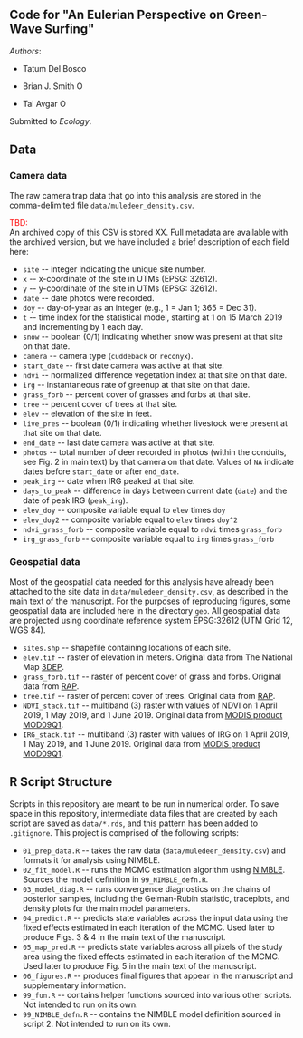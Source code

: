 ## Code for "An Eulerian Perspective on Green-Wave Surfing"

_Authors_:  

  * Tatum Del Bosco

  * Brian J. Smith <a itemprop="sameAs" content="https://orcid.org/0000-0002-0531-0492" href="https://orcid.org/0000-0002-0531-0492" target="orcid.widget" rel="me noopener noreferrer" style="vertical-align:top;"><img src="https://orcid.org/sites/default/files/images/orcid_16x16.png" alt="ORCID iD icon" style="width:1em;margin-right:.5em;"/></a>

  * Tal Avgar <a itemprop="sameAs" content="https://orcid.org/
0000-0002-8764-6976" href="https://orcid.org/
0000-0002-8764-6976" target="orcid.widget" rel="me noopener noreferrer" style="vertical-align:top;"><img src="https://orcid.org/sites/default/files/images/orcid_16x16.png" alt="ORCID iD icon" style="width:1em;margin-right:.5em;"/></a>

Submitted to *Ecology*.

## Data

### Camera data  

The raw camera trap data that go into this analysis are stored in the comma-delimited file `data/muledeer_density.csv`. <div style = 'color:red'>TBD: </div>An archived copy of this CSV is stored XX. Full metadata are available with the archived version, but we have included a brief description of each field here:  

  * `site` -- integer indicating the unique site number.
  * `x` -- x-coordinate of the site in UTMs (EPSG: 32612).
  * `y` -- y-coordinate of the site in UTMs (EPSG: 32612).
  * `date` -- date photos were recorded.
  * `doy` -- day-of-year as an integer (e.g., 1 = Jan 1; 365 = Dec 31).
  * `t` -- time index for the statistical model, starting at 1 on 15 March 2019 and incrementing by 1 each day.
  * `snow` -- boolean (0/1) indicating whether snow was present at that site on that date.
  * `camera` -- camera type (`cuddeback` or `reconyx`).
  * `start_date` -- first date camera was active at that site.
  * `ndvi` -- normalized difference vegetation index at that site on that date.
  * `irg` -- instantaneous rate of greenup at that site on that date.
  * `grass_forb` -- percent cover of grasses and forbs at that site.
  * `tree` -- percent cover of trees at that site.
  * `elev` -- elevation of the site in feet.
  * `live_pres` -- boolean (0/1) indicating whether livestock were present at that site on that date.
  * `end_date` -- last date camera was active at that site.
  * `photos` -- total number of deer recorded in photos (within the conduits, see Fig. 2 in main text) by that camera on that date. Values of `NA` indicate dates before `start_date` or after `end_date`.
  * `peak_irg` -- date when IRG peaked at that site.
  * `days_to_peak` -- difference in days between current date (`date`) and the date of peak IRG (`peak_irg`).
  * `elev_doy` -- composite variable equal to `elev` times `doy`
  * `elev_doy2` -- composite variable equal to `elev` times `doy^2`
  * `ndvi_grass_forb` -- composite variable equal to `ndvi` times `grass_forb`
  * `irg_grass_forb` -- composite variable equal to `irg` times `grass_forb`
  
### Geospatial data

Most of the geospatial data needed for this analysis have already been attached to the site data in `data/muledeer_density.csv`, as described in the main text of the manuscript. For the purposes of reproducing figures, some geospatial data are included here in the directory `geo`.  All geospatial data are projected using coordinate reference system EPSG:32612 (UTM Grid 12, WGS 84).

  * `sites.shp` -- shapefile containing locations of each site.
  * `elev.tif` -- raster of elevation in meters. Original data from The National Map [3DEP](https://www.usgs.gov/core-science-systems/ngp/3dep).
  * `grass_forb.tif` -- raster of percent cover of grass and forbs. Original data from [RAP](https://rangelands.app/products/#cover).
  * `tree.tif` -- raster of percent cover of trees. Original data from [RAP](https://rangelands.app/products/#cover).
  * `NDVI_stack.tif` -- multiband (3) raster with values of NDVI on 1 April 2019, 1 May 2019, and 1 June 2019. Original data from [MODIS product MOD09Q1](https://lpdaac.usgs.gov/products/mod09q1v006/).
  * `IRG_stack.tif` -- multiband (3) raster with values of IRG on 1 April 2019, 1 May 2019, and 1 June 2019. Original data from [MODIS product MOD09Q1](https://lpdaac.usgs.gov/products/mod09q1v006/).

## R Script Structure  

Scripts in this repository are meant to be run in numerical order. To save space in this repository, intermediate data files that are created by each script are saved as `data/*.rds`, and this pattern has been added to `.gitignore`. This project is comprised of the following scripts:

  * `01_prep_data.R` -- takes the raw data (`data/muledeer_density.csv`) and formats it for analysis using NIMBLE.
  * `02_fit_model.R` -- runs the MCMC estimation algorithm using [NIMBLE](https://r-nimble.org/). Sources the model definition in `99_NIMBLE_defn.R`.
  * `03_model_diag.R` -- runs convergence diagnostics on the chains of posterior samples, including the Gelman-Rubin statistic, traceplots, and density plots for the main model parameters.
  * `04_predict.R` -- predicts state variables across the input data using the fixed effects estimated in each iteration of the MCMC. Used later to produce Figs. 3 & 4 in the main text of the manuscript.
  * `05_map_pred.R` -- predicts state variables across all pixels of the study area using the fixed effects estimated in each iteration of the MCMC. Used later to produce Fig. 5 in the main text of the manuscript.
  * `06_figures.R` -- produces final figures that appear in the manuscript and supplementary information.
  * `99_fun.R` -- contains helper functions sourced into various other scripts. Not intended to run on its own.
  * `99_NIMBLE_defn.R` -- contains the NIMBLE model definition sourced in script 2. Not intended to run on its own.
  
